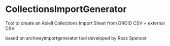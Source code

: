 # CollectionsImportGenerator
Tool to create an Axiell Collections Import Sheet from DROID CSV + external CSV

based on archwayimportgenerator tool developed by Ross Spencer
